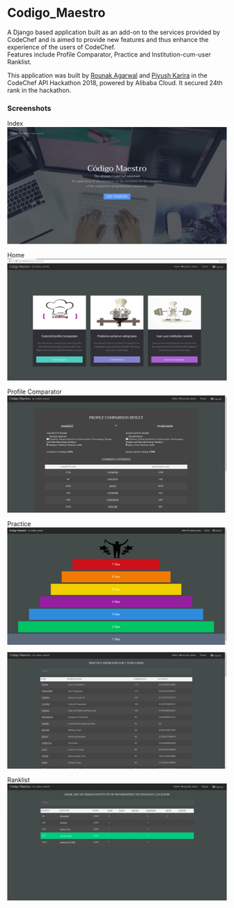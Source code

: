 # Codigo_Maestro
A Django based application built as an add-on to the services provided by CodeChef and is aimed to provide new features and thus enhance the experience of the users of CodeChef.  
Features include Profile Comparator, Practice and Institution-cum-user Ranklist.  

This application was built by [Rounak Agarwal](https://github.com/agarwalrounak/) and [Piyush Karira](https://github.com/Piyush-Karira/) in the CodeChef API Hackathon 2018, powered by Alibaba Cloud. It secured 24th rank in the hackathon.
### Screenshots
Index
![Index](https://github.com/Piyush-Karira/Codigo_Maestro/blob/master/Screenshots/Index.png)

Home
![Home](https://github.com/Piyush-Karira/Codigo_Maestro/blob/master/Screenshots/Home.png)

Profile Comparator
![Profile Comparator](https://github.com/Piyush-Karira/Codigo_Maestro/blob/master/Screenshots/Profile_Comparator.png)

Practice
![Practice 1](https://github.com/Piyush-Karira/Codigo_Maestro/blob/master/Screenshots/Practice_1.png)

![Practice 2](https://github.com/Piyush-Karira/Codigo_Maestro/blob/master/Screenshots/Practice_2.png)

Ranklist
![Ranklist](https://github.com/Piyush-Karira/Codigo_Maestro/blob/master/Screenshots/Ranklist.png)
